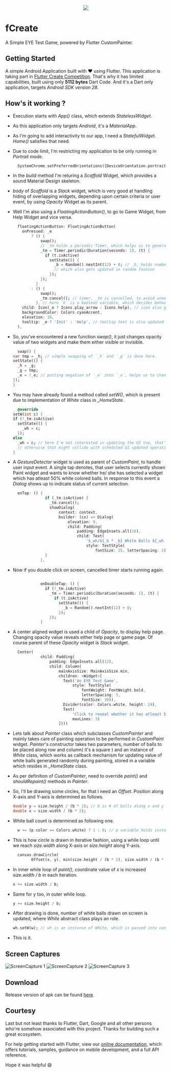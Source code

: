 <p align="center"><img src="/logo/logotype-vertical.png"></p>

# fCreate

A Simple EYE Test Game, powered by Flutter CustomPainter.

## Getting Started

 A simple Android Application built with :heart: using Flutter. This application is taking part in [Flutter Create Competition](https://flutter.dev/create). That's why it has limited capabilities, built using only **5112 bytes** Dart Code. And it's a Dart only application, targets *Android SDK version 28*.


## How's it working ?
  
  - Execution starts with *App()* class, which extends *StatelessWidget*.
  - As this application only targets *Android*, it's a *MaterialApp*.
  - As I'm going to add interactivity to our app, I need a *StatefulWidget*. *Home()* satisfies that need.
  - Due to code limit, I'm restricting my application to be only running in *Portrait mode*.
    ```dart
      SystemChrome.setPreferredOrientations([DeviceOrientation.portraitUp]);
    ```
    
  - In the *build* method I'm returing a *Scaffold* Widget, which provides a sound Material Design skeleton.
  - *body* of *Scaffold* is a *Stack* widget, which is very good at handling hiding of overlapping widgets, depending upon certain criteria or user event, by using *Opacity* Widget as its parent.
  - Well I'm also using a *FloatingActionButton()*, to go to Game Widget, from Help Widget and vice versa.
    ```dart
      floatingActionButton: FloatingActionButton(
        onPressed: _e
            ? () {
                swap();
                // _tm holds a periodic Timer, which helps us to generate a new Paint widget, every 1 seconds.
                _tm = Timer.periodic(Duration(seconds: 1), (t) {
                  if (t.isActive)
                    setState(() {
                      _b = Random().nextInt(12) + 8; // _b, holds number of columns and rows, to be drawn in Paint widget
                      // which also gets updated in random fashion
                    });
                });
              }
            : () {
                swap();
                _tm.cancel(); // timer, _tm is cancelled, to avoid unnecessary periodic computational tasks.
              }, // here `e` is a boolean variable, which decides behaviour of this button
        child: Icon(_e ? Icons.play_arrow : Icons.help), // icon also gets updated
        backgroundColor: Colors.cyanAccent,
        elevation: 16,
        tooltip: _e ? 'Init' : 'Help', // tooltip text is also updated as value of `e` gets updated.
      ),
    ```
    
  - So, you've encountered a new function *swap()*, it just changes opacity value of two widgets and make them either visible or invisible.
    ```dart
      swap() {
    var tmp = _h; // simple swapping of `_h` and `_g` is done here.
    setState(() {
      _h = _g;
      _g = tmp;
      _e = !_e; // putting negation of `_e` into `_e`, helps us to change behaviour of floatingActionButton.
    });
    }
    ```
  
  - You may have already found a method called *setW()*, which is present due to implementation of *White* class in *_HomeState*.
    ```dart
      @override
    setW(int c) {
    if (!_tm.isActive)
      setState(() {
        _wh = c;
      });
    else
      _wh = c; // here I'm not interested in updating the UI too, that's why assignment is put outside of setState((){}).
      // otherwise that might collide with scheduled UI updated operation, which runs periodically using Timer, and updates CustomPaint widget.
    }
    ```
    
  - A *GestureDetector* widget is used as parent of *CustomPaint*, to handle user input event. A single tap denotes, that user selects currently shown Paint widget and wants to know whether he/ she has selected a widget which has atleast 50% white colored balls. In response to this event a *Dialog* shows up to indicate status of current selection.
    ```dart
      onTap: () {
                  if (_tm.isActive) {
                    _tm.cancel();
                    showDialog(
                        context: context,
                        builder: (cx) => Dialog(
                            elevation: 9,
                            child: Padding(
                                padding: EdgeInsets.all(16),
                                child: Text(
                                    '$_wh/${_b * _b} White Balls ${_wh >= (_b * _b) / 2 ? '\u{2714}' : '\u{2716}'}',
                                    style: TextStyle(
                                        fontSize: 25, letterSpacing: 2)))));
                  }
                },
    ```
    
  - Now if you double click on screen, cancelled timer starts running again. 
    ```dart
      
                onDoubleTap: () {
                  if (!_tm.isActive)
                    _tm = Timer.periodic(Duration(seconds: 1), (t) {
                      if (t.isActive)
                        setState(() {
                          _b = Random().nextInt(12) + 8;
                        });
                    });
                }
    ```
    
  - A center aligned widget is used a child of *Opacity*, to display help page. Changing opacity value reveals either help page or game page. Of course parent of these *Opacity* widget is *Stack* widget.
  
    ```dart
      Center(
                child: Padding(
                    padding: EdgeInsets.all(12),
                    child: Column(
                        mainAxisSize: MainAxisSize.min,
                        children: <Widget>[
                          Text('An EYE Test Game',
                              style: TextStyle(
                                  fontWeight: FontWeight.bold,
                                  letterSpacing: 3,
                                  fontSize: 30)),
                          Divider(color: Colors.white, height: 24),
                          Text(
                              'Click to reveal whether it has atleast 50% WHITE Balls. Double clicking restarts loop.',
                              maxLines: 3)
                        ])))
    ```
    
  - Lets talk about *Painter* class which subclasses *CustomPainter* and mainly takes care of painting operation to be performed in *CustomPaint* widget. *Painter*'s constructor takes two parameters, number of balls to be placed along row and column( it's a square ) and an instance of *White* class, which works as callback mechanism for updating value of white balls generated randomly during painting, stored in a variable which resides in *_HomeState* class.
  
  - As per definition of *CustomPainter*, need to override *paint()* and *shouldRepaint()* methods in *Painter*.
  
  - So, I'll be drawing some circles, for that I need an *Offset*. Position along X-axis and Y-axis is determined as follows.
  
    ```dart
    double y = size.height / (b * 2); // b is # of balls along x and y axis.
    double x = size.width / (b * 2); 
    ```
  - White ball count is determined as following one.
  
    ```dart
      w += (p.color == Colors.white) ? 1 : 0; // p variable holds instance of Paint(), which is instantiated just in previous line.
    ```
    
  - This is how circle is drawn in iterative fashion, using a while loop until we reach *size.width* along X-axis or *size.height* along Y-axis.
  
    ```dart
      canvas.drawCircle(
            Offset(x, y), min(size.height / (b * 2), size.width / (b * 2)), p); // radius of circle is decreased, so that no two circle gets overlapped.
    ```
 - In inner while loop of *paint()*, coordinate value of *x* is increased *size.width / b* in each iteration.
    ```dart
    x += size.width / b;
    ```
- Same for y too, in outer while loop.
  ```dart
  y += size.height / b;
  ```
- After drawing is done, number of white balls drawn on screen is updated, where *White* abstract class plays an role.
  ```dart
  wh.setW(w); // wh is an instance of WHite, which is passed into constructor of Painter.
  ```
  
- This is it.


## Screen Captures

 ![ScreenCapture 1](https://github.com/itzmeanjan/fCreate/blob/master/Screenshot_20190407-005819.png)
 ![ScreenCapture 2](https://github.com/itzmeanjan/fCreate/blob/master/Screenshot_20190407-005833.png)
 ![ScreenCapture 3](https://github.com/itzmeanjan/fCreate/blob/master/Screenshot_20190407-005845.png)



## Download 

 Release version of apk can be found [here](https://github.com/itzmeanjan/fCreate/blob/master/fCreate.apk).
  
## Courtesy
  
 Last but not least thanks to Flutter, Dart, Google and all other persons who're somehow associated with this project. Thanks for building such a great ecosystem.



For help getting started with Flutter, view our 
[online documentation](https://flutter.io/docs), which offers tutorials, 
samples, guidance on mobile development, and a full API reference.


Hope it was helpful :smile:
